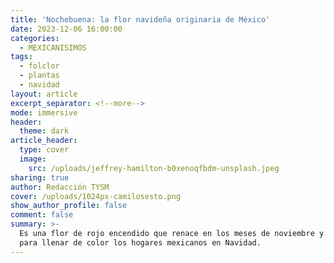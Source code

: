 ```yaml
---
title: 'Nochebuena: la flor navideña originaria de México'
date: 2023-12-06 16:00:00
categories:
  - MEXICANISIMOS
tags:
  - folclor
  - plantas
  - navidad
layout: article
excerpt_separator: <!--more-->
mode: immersive
header:
  theme: dark
article_header:
  type: cover
  image:
    src: /uploads/jeffrey-hamilton-b0xenoqfbdm-unsplash.jpeg
sharing: true
author: Redacción TYSM
cover: /uploads/1024px-camilosesto.png
show_author_profile: false
comment: false
summary: >-
  Es una flor de rojo encendido que renace en los meses de noviembre y diciembre
  para llenar de color los hogares mexicanos en Navidad.
---
```

